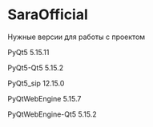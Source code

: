 # SaraOfficial
Нужные версии для работы с проектом  

PyQt5                                    5.15.11  

PyQt5-Qt5                                5.15.2  

PyQt5_sip                                12.15.0  

PyQtWebEngine                            5.15.7  

PyQtWebEngine-Qt5                        5.15.2  
